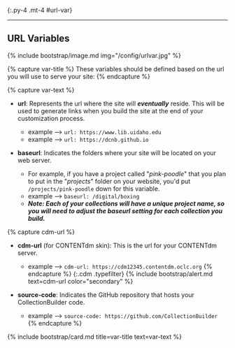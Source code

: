 {:.py-4 .mt-4 #url-var}
***

## URL Variables

{% include bootstrap/image.md img="/config/urlvar.jpg" %}

{% capture var-title %}
These variables should be defined based on the url you will use to serve your site:
{% endcapture %}

{% capture var-text %}
- **url**: Represents the url where the site will ***eventually*** reside. This will be used to generate links when you build the site at the end of your customization process. 
	- example --> `url: https://www.lib.uidaho.edu`
	- example --> `url: https://dcnb.github.io`

- **baseurl**: Indicates the folders where your site will be located on your web server. 
	- For example, if you have a project called "*pink-poodle*" that you plan to put in the "*projects*" folder on your website, you'd put `/projects/pink-poodle` down for this variable. 
	- example --> `baseurl: /digital/boxing` 
	- ***Note: Each of your collections will have a unique project name, so you will need to adjust the **baseurl** setting for each collection you build.***

{% capture cdm-url %}
- **cdm-url** (for CONTENTdm skin): This is the url for your CONTENTdm server.
	- example --> `cdm-url: https://cdm12345.contentdm.oclc.org`
{% endcapture %}
{:.cdm .typefilter}
{% include bootstrap/alert.md text=cdm-url color="secondary" %}

- **source-code**: Indicates the GitHub repository that hosts your CollectionBuilder code.
	- example --> `source-code: https://github.com/CollectionBuilder`
{% endcapture %}

{% include bootstrap/card.md title=var-title text=var-text %}